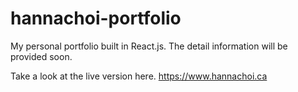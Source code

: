 # hannachoi-portfolio

My personal portfolio built in React.js.
The detail information will be provided soon.

Take a look at the live version here. <https://www.hannachoi.ca>
